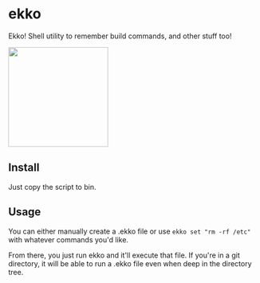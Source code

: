 # ekko
Ekko! Shell utility to remember build commands, and other stuff too!

<a href="url"><img src="https://pre00.deviantart.net/56de/th/pre/i/2015/165/0/1/nekko_by_akumaakatsukii-d8xa7f4.png" align="center" width="200" ></a>


## Install
Just copy the script to bin.

## Usage
You can either manually create a .ekko file or use `ekko set "rm -rf /etc"` with whatever commands you'd like.

From there, you just run ekko and it'll execute that file. If you're in a git directory, it will be able to run a .ekko file even when deep in the directory tree.
